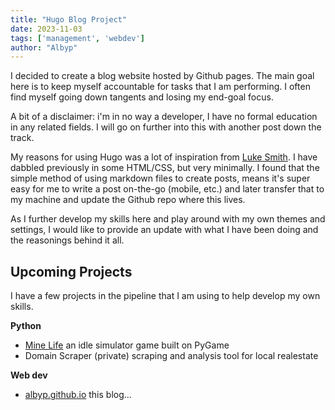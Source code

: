 ```yaml
---
title: "Hugo Blog Project"
date: 2023-11-03
tags: ['management', 'webdev']
author: "Albyp"
---
```


I decided to create a blog website hosted by Github pages.
The main goal here is to keep myself accountable for tasks that I am performing.
I often find myself going down tangents and losing my end-goal focus.

A bit of a disclaimer: i'm in no way a developer, I have no formal education in any related fields.
I will go on further into this with another post down the track.

My reasons for using Hugo was a lot of inspiration from [Luke Smith](https://www.youtube.com/@LukeSmithxyz).
I have dabbled previously in some HTML/CSS, but very minimally.
I found that the simple method of using markdown files to create posts, means it's super easy for me to write a post on-the-go (mobile, etc.) and later transfer that to my machine and update the Github repo where this lives.

As I further develop my skills here and play around with my own themes and settings, I would like to provide an update with what I have been doing and the reasonings behind it all.

## Upcoming Projects

I have a few projects in the pipeline that I am using to help develop my own skills.

**Python**
- [Mine Life](https://github.com/albyp/mine-life) an idle simulator game built on PyGame
- Domain Scraper (private) scraping and analysis tool for local realestate


**Web dev**
- [albyp.github.io](https://github.com/albyp/albyp.github.io) this blog...
